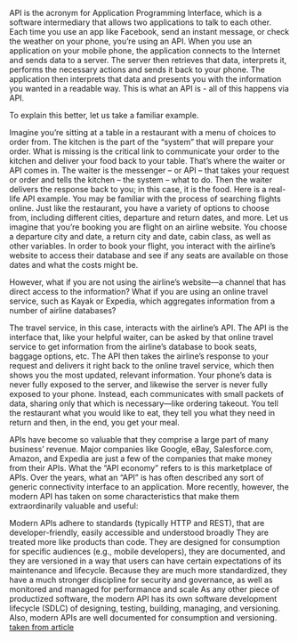 API is the acronym for Application Programming Interface, which is a software intermediary that allows two applications to talk 
to each other.
Each time you use an app like Facebook, send an instant message, or check the weather on your phone, you’re using an API.
When you use an application on your mobile phone, the application connects to the Internet and sends data to a server.
The server then retrieves that data, interprets it, performs the necessary actions and sends it back to your phone.
The application then interprets that data and presents you with the information you wanted in a readable way.
This is what an API is - all of this happens via API.

To explain this better, let us take a familiar example.

Imagine you’re sitting at a table in a restaurant with a menu of choices to order from. 
The kitchen is the part of the “system” that will prepare your order. 
What is missing is the critical link to communicate your order to the kitchen and deliver your food back to your table.
That’s where the waiter or API comes in. The waiter is the messenger – or API – that takes your request or order and tells the
kitchen – the system – what to do. 
Then the waiter delivers the response back to you; in this case, it is the food.
Here is a real-life API example.
You may be familiar with the process of searching flights online. 
Just like the restaurant, you have a variety of options to choose from, including different cities, departure and return dates, and more. 
Let us imagine that you’re booking you are flight on an airline website. You choose a departure city and date, a return city and date, 
cabin class, as well as other variables. 
In order to book your flight, you interact with the airline’s website to access their database and see if any seats are available on those dates and what the costs might be.

However, what if you are not using the airline’s website––a channel that has direct access to the information? 
What if you are using an online travel service, such as Kayak or Expedia, which aggregates information from a number of airline databases?

The travel service, in this case, interacts with the airline’s API. 
The API is the interface that, like your helpful waiter, can be asked by that online travel service to get information from the
airline’s database to book seats, baggage options, etc. The API then takes the airline’s response to your request and delivers it right 
back to the online travel service, which then shows you the most updated, relevant information.
Your phone’s data is never fully exposed to the server, and likewise the server is never fully exposed to your phone. Instead, each communicates with small packets of data, sharing only that which is necessary—like ordering takeout. You tell the restaurant what you would like to eat, they tell you what they need in return and then, in the end, you get your meal.

APIs have become so valuable that they comprise a large part of many business’ revenue. Major companies like Google, eBay, Salesforce.com,
Amazon, and Expedia are just a few of the companies that make money from their APIs. What the “API economy” refers to is this marketplace
of APIs.
Over the years, what an “API” is has often described any sort of generic connectivity interface to an application. More recently, however, the modern API has taken on some characteristics that make them extraordinarily valuable and useful:

Modern APIs adhere to standards (typically HTTP and REST), that are developer-friendly, easily accessible and understood broadly
They are treated more like products than code. They are designed for consumption for specific audiences (e.g., mobile developers), they are documented, and they are versioned in a way that users can have certain expectations of its maintenance and lifecycle.
Because they are much more standardized, they have a much stronger discipline for security and governance, as well as monitored and managed for performance and scale
As any other piece of productized software, the modern API has its own software development lifecycle (SDLC) of designing, testing, building, managing, and versioning.  Also, modern APIs are well documented for consumption and versioning.
[taken from article](https://www.mulesoft.com/resources/api/what-is-an-api)
